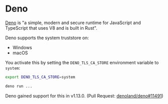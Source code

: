 # Deno

[Deno](https://deno.land) is "a simple, modern and secure runtime for JavaScript and TypeScript that uses V8 and is built in Rust".

Deno supports the system truststore on:

- Windows
- macOS

You activate this by setting the `DENO_TLS_CA_STORE` environment variable to `system`:

```bash
export DENO_TLS_CA_STORE=system

deno run ...
```

Deno gained support for this in v1.13.0. (Pull Request: [denoland/deno#11491](https://github.com/denoland/deno/pull/11491))
